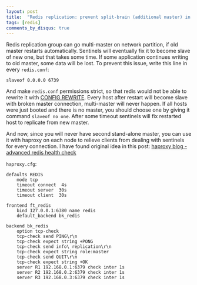 ```yaml
---
layout: post
title:  "Redis replication: prevent split-brain (additional master) in case of network partition"
tags: [redis]
comments_by_disqus: true
---
```

Redis replication group can go multi-master on network partition, if old master restarts automatically. Sentinels will eventually fix it to become slave of new one, but that takes some time. If some application continues writing to old master, some data will be lost. To prevent this issue, write this line in every `redis.conf`:

```
slaveof 0.0.0.0 6739
```

And make `redis.conf` permissions strict, so that redis would not be able to rewrite it with [CONFIG REWRITE](http://redis.io/commands/config-rewrite). Every host after restart will become slave with broken master connection, multi-master will never happen. If all hosts were just booted and there is no master, you should choose one by giving it command `slaveof no one`. After some timeout sentinels will fix restarted host to replicate from new master.

And now, since you will never have second stand-alone master, you can use it with haproxy on each node to relieve clients from dealing with sentinels for every connection. I have found original idea in this post: [haproxy blog - advanced redis health check](http://blog.haproxy.com/2014/01/02/haproxy-advanced-redis-health-check/)

`haproxy.cfg`:

```config
defaults REDIS
    mode tcp
    timeout connect  4s
    timeout server  30s
    timeout client  30s

frontend ft_redis
    bind 127.0.0.1:6380 name redis
    default_backend bk_redis

backend bk_redis
    option tcp-check
    tcp-check send PING\r\n
    tcp-check expect string +PONG
    tcp-check send info\ replication\r\n
    tcp-check expect string role:master
    tcp-check send QUIT\r\n
    tcp-check expect string +OK
    server R1 192.168.0.1:6379 check inter 1s
    server R2 192.168.0.2:6379 check inter 1s
    server R3 192.168.0.3:6379 check inter 1s
```
